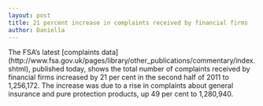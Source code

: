 ```yaml
---
layout: post
title: 21 percent increase in complaints received by financial firms
author: Daniella
---
```

<p></p>
The FSA’s latest [complaints
data](http://www.fsa.gov.uk/pages/library/other_publications/commentary/index.shtml),
published today, shows the total number of complaints received by financial
firms increased by 21 per cent in the second half of 2011 to 1,256,172. The
increase was due to a rise in complaints about general insurance and pure
protection products, up 49 per cent to 1,280,940.
